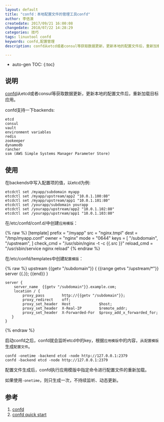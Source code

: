 ```yaml
---
layout: default
title: "confd：本地配置文件的管理工具confd"
author: 李佶澳
createdate: 2017/09/21 16:00:08
changedate: 2018/07/22 14:28:29
categories: 技巧
tags: linuxtool confd
keywords: confd,配置管理
description: confd从etcd或者consul等获取数据更新，更新本地的配置文件后，重新加载目标应用。

---
```


* auto-gen TOC:
{:toc}

## 说明

[confd][1]从etcd或者consul等获取数据更新，更新本地的配置文件后，重新加载目标应用。

confd支持一下backends:

	etcd
	consul
	vault
	environment variables
	redis
	zookeeper
	dynamodb
	rancher
	ssm (AWS Simple Systems Manager Parameter Store)

## 使用

在backends中写入配置项的值，以etcd为例:

	etcdctl set /myapp/subdomain myapp
	etcdctl set /myapp/upstream/app2 "10.0.1.100:80"
	etcdctl set /myapp/upstream/app1 "10.0.1.101:80"
	etcdctl set /yourapp/subdomain yourapp
	etcdctl set /yourapp/upstream/app2 "10.0.1.102:80"
	etcdctl set /yourapp/upstream/app1 "10.0.1.103:80"

在/etc/confd/conf.d/中创建`应用模版`：

{% raw %}
	[template]
	prefix = "/myapp"
	src = "nginx.tmpl"
	dest = "/tmp/myapp.conf"
	owner = "nginx"
	mode = "0644"
	keys = [
	  "/subdomain",
	  "/upstream",
	]
	check_cmd = "/usr/sbin/nginx -t -c {{.src }}"
	reload_cmd = "/usr/sbin/service nginx reload"
{% endraw %}

在/etc/confd/templates中创建`配置模版`：

{% raw %}
	upstream {{getv "/subdomain"}} {
	{{range getvs "/upstream/*"}}
	    server {{.}};
	{{end}}
	}
	
	server {
	    server_name  {{getv "/subdomain"}}.example.com;
	    location / {
	        proxy_pass        http://{{getv "/subdomain"}};
	        proxy_redirect    off;
	        proxy_set_header  Host             $host;
	        proxy_set_header  X-Real-IP        $remote_addr;
	        proxy_set_header  X-Forwarded-For  $proxy_add_x_forwarded_for;
	   }
	}
{% endraw %}

启动confd之后，confd就会监听etcd中的key，根据`应用模版`中的内容，从`配置模版`生成`配置文件`。

	confd -onetime -backend etcd -node http://127.0.0.1:2379
	confd -backend etcd -node http://127.0.0.1:2379

配置文件生成后，confd执行应用模版中指定命令进行配置文件的重新加载。

如果使用`-onetime`，则只生成一次，不持续监听、动态更新。

## 参考

1. [confd][1]
2. [confd quick start][2]

[1]: http://www.confd.io/  "confd" 
[2]: https://github.com/kelseyhightower/confd/blob/master/docs/quick-start-guide.md  "confd quick start"
